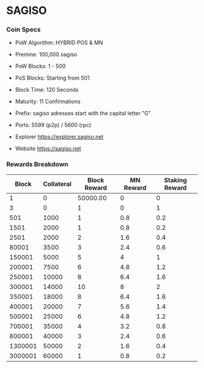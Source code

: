 SAGISO 
=====================================

### Coin Specs

- PoW Algorithm: HYBRID POS & MN
- Premine:  100,000 sagiso
- PoW Blocks: 1 - 500
- PoS Blocks: Starting from 501
- Block Time: 120 Seconds
- Maturity: 11 Confirmations
- Prefix: sagiso adresses start with the capital letter "G"
- Ports: 5599 (p2p) / 5600 (rpc)

- Explorer https://explorer.sagiso.net

- Website https://sagiso.net

### Rewards Breakdown
|Block  |Collateral|Block Reward|MN Reward|Staking Reward|
|-------|----------|------------|---------|--------------|
|1      |0         |50000.00    |0        |0             |
|3      |0         |1      		|0    	  |1             |
|501    |1000      |1    	    |0.8      |0.2           |
|1501   |2000      |1    	    |0.8      |0.2           |
|2501 	|2000      |2   	    |1.6      |0.4           |
|80001  |3500      |3   	    |2.4      |0.6           |
|150001 |5000      |5   	    |4        |1             |
|200001 |7500      |6   	    |4.8      |1.2           |
|250001 |10000     |8    	    |6.4      |1.6           |
|300001 |14000     |10          |8        |2             |
|350001 |18000     |8           |6.4      |1.6           |
|400001 |20000     |7           |5.6      |1.4           |
|500001 |25000     |6           |4.8      |1.2           |
|700001 |35000     |4           |3.2      |0.8           |
|800001 |40000     |3           |2.4      |0.6           |
|1300001|50000     |2           |1.6      |0.4           |
|3000001|60000     |1           |0.8      |0.2           |
